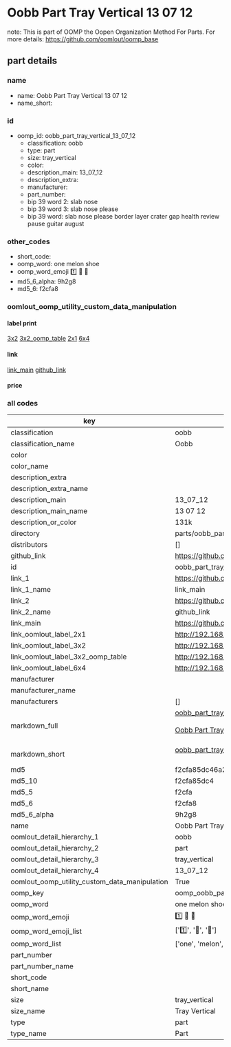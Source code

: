 # Oobb Part Tray Vertical 13 07 12  

note: This is part of OOMP the Oopen Organization Method For Parts. For more details: https://github.com/oomlout/oomp_base

##  part details





### name
* name: Oobb Part Tray Vertical 13 07 12
* name_short: 
### id
* oomp_id: oobb_part_tray_vertical_13_07_12
  * classification: oobb
  * type: part
  * size: tray_vertical
  * color: 
  * description_main: 13_07_12
  * description_extra: 
  * manufacturer: 
  * part_number: 
  * bip 39 word 2: slab nose
  * bip 39 word 3: slab nose please
  * bip 39 word: slab nose please border layer crater gap health review pause guitar august

### other_codes
* short_code: 
* oomp_word: one melon shoe
* oomp_word_emoji :one: :melon: :shoe:
* md5_6_alpha: 9h2g8
* md5_6: f2cfa8






### oomlout_oomp_utility_custom_data_manipulation
#### label print
[3x2](http://192.168.1.245:1112/?label=oomp%209h2g8)
[3x2_oomp_table](http://192.168.1.107:1112/?label=oomp%209h2g8)
[2x1](http://192.168.1.242:1112/?label=oomp%209h2g8)
[6x4](http://192.168.1.55:1112/?label=oomp%209h2g8)    

#### link

[link_main](https://github.com/oomlout/oomlout_oomp_current_version_messy/tree/main/parts/oobb_part_tray_vertical_13_07_12) [github_link](https://github.com/oomlout/oomlout_oomp_part_src/tree/main/parts/oobb_part_tray_vertical_13_07_12)                             

#### price







### all codes 
| key | value |  
| --- | --- |  
| classification | oobb |  
| classification_name | Oobb |  
| color |  |  
| color_name |  |  
| description_extra |  |  
| description_extra_name |  |  
| description_main | 13_07_12 |  
| description_main_name | 13 07 12 |  
| description_or_color | 131k |  
| directory | parts/oobb_part_tray_vertical_13_07_12 |  
| distributors | [] |  
| github_link | https://github.com/oomlout/oomlout_oomp_part_src/tree/main/parts/oobb_part_tray_vertical_13_07_12 |  
| id | oobb_part_tray_vertical_13_07_12 |  
| link_1 | https://github.com/oomlout/oomlout_oomp_current_version_messy/tree/main/parts/oobb_part_tray_vertical_13_07_12 |  
| link_1_name | link_main |  
| link_2 | https://github.com/oomlout/oomlout_oomp_part_src/tree/main/parts/oobb_part_tray_vertical_13_07_12 |  
| link_2_name | github_link |  
| link_main | https://github.com/oomlout/oomlout_oomp_current_version_messy/tree/main/parts/oobb_part_tray_vertical_13_07_12 |  
| link_oomlout_label_2x1 | http://192.168.1.242:1112/?label=oomp%209h2g8 |  
| link_oomlout_label_3x2 | http://192.168.1.245:1112/?label=oomp%209h2g8 |  
| link_oomlout_label_3x2_oomp_table | http://192.168.1.107:1112/?label=oomp%209h2g8 |  
| link_oomlout_label_6x4 | http://192.168.1.55:1112/?label=oomp%209h2g8 |  
| manufacturer |  |  
| manufacturer_name |  |  
| manufacturers | [] |  
| markdown_full | [oobb_part_tray_vertical_13_07_12](https://github.com/oomlout/oomlout_oomp_current_version_messy/tree/main/parts/oobb_part_tray_vertical_13_07_12)<br>[](https://github.com/oomlout/oomlout_oomp_current_version_messy/tree/main/parts/oobb_part_tray_vertical_13_07_12)<br>[Oobb Part Tray Vertical 13 07 12](https://github.com/oomlout/oomlout_oomp_current_version_messy/tree/main/parts/oobb_part_tray_vertical_13_07_12)<br><br> |  
| markdown_short | [oobb_part_tray_vertical_13_07_12](https://github.com/oomlout/oomlout_oomp_current_version_messy/tree/main/parts/oobb_part_tray_vertical_13_07_12)<br><br> |  
| md5 | f2cfa85dc46a2be8ca3f219d4ce59e57 |  
| md5_10 | f2cfa85dc4 |  
| md5_5 | f2cfa |  
| md5_6 | f2cfa8 |  
| md5_6_alpha | 9h2g8 |  
| name | Oobb Part Tray Vertical 13 07 12 |  
| oomlout_detail_hierarchy_1 | oobb |  
| oomlout_detail_hierarchy_2 | part |  
| oomlout_detail_hierarchy_3 | tray_vertical |  
| oomlout_detail_hierarchy_4 | 13_07_12 |  
| oomlout_oomp_utility_custom_data_manipulation | True |  
| oomp_key | oomp_oobb_part_tray_vertical_13_07_12 |  
| oomp_word | one melon shoe |  
| oomp_word_emoji | :one: :melon: :shoe: |  
| oomp_word_emoji_list | [':one:', ':melon:', ':shoe:'] |  
| oomp_word_list | ['one', 'melon', 'shoe'] |  
| part_number |  |  
| part_number_name |  |  
| short_code |  |  
| short_name |  |  
| size | tray_vertical |  
| size_name | Tray Vertical |  
| type | part |  
| type_name | Part |  
